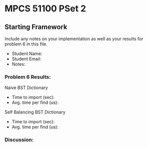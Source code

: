 # MPCS 51100 PSet 2
## Starting Framework

Include any notes on your implementation 
as well as your results for problem 6
in this file.

- Student Name:
- Student Email:
- Notes:

### Problem 6 Results:

Naive BST Dictionary
- Time to import (sec):
- Avg. time per find (us):

Self Balancing BST Dictionary
- Time to import (sec):
- Avg. time per find (us):

### Discussion:
